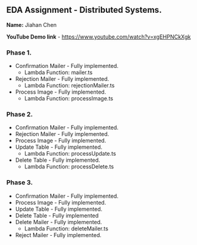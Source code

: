 ## EDA Assignment - Distributed Systems.

__Name:__ Jiahan Chen

__YouTube Demo link__ - https://www.youtube.com/watch?v=xgEHPNCkXgk



### Phase 1.


+ Confirmation Mailer - Fully implemented.
  + Lambda Function: mailer.ts
+ Rejection Mailer - Fully implemented.
  + Lambda Function: rejectionMailer.ts
+ Process Image - Fully implemented.
  + Lambda Function: processImage.ts

### Phase 2.


+ Confirmation Mailer - Fully implemented.
+ Rejection Mailer - Fully implemented.
+ Process Image - Fully implemented.
+ Update Table - Fully implemented.
  + Lambda Function: processUpdate.ts
+ Delete Table - Fully implemented.
  + Lambda Function: processDelete.ts

### Phase 3.


+ Confirmation Mailer - Fully implemented.
+ Process Image - Fully implemented.
+ Update Table - Fully implemented.
+ Delete Table - Fully implemented
+ Delete Mailer - Fully implemented.
  + Lambda Function: deleteMailer.ts
+ Reject Mailer - Fully implemented.

